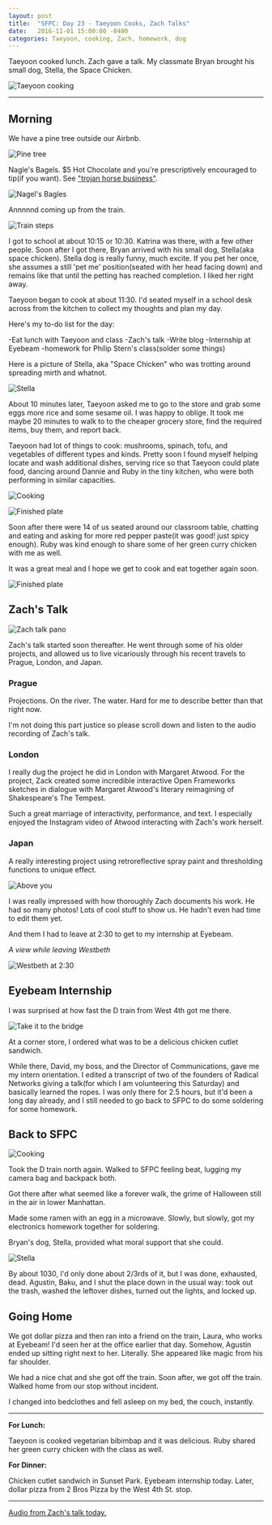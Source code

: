 ```yaml
---
layout: post
title:  "SFPC: Day 23 - Taeyoon Cooks, Zach Talks"
date:   2016-11-01 15:00:00 -0400
categories: Taeyoon, cooking, Zach, homework, dog
---
```


Taeyoon cooked lunch. Zach gave a talk. My classmate Bryan brought his small dog, Stella, the Space Chicken.

![Taeyoon cooking](/images/IMG_5273.jpg)

-----

<h2>Morning</h2>

We have a pine tree outside our Airbnb.

![Pine tree](/images/IMG_5248.jpg)

Nagle's Bagels. $5 Hot Chocolate and you're prescriptively encouraged to tip(if you want). See ["trojan horse business"](https://www.facebook.com/decolonizethisplace/photos/gm.1226507764086142/218347115252933/?type=3&theater).

![Nagel's Bagles](/images/IMG_5254.jpg)

Annnnnd coming up from the train.

![Train steps](/images/IMG_5258.jpg)

I got to school at about 10:15 or 10:30. Katrina was there, with a few other people. Soon after I got there, Bryan arrived with his small dog, Stella(aka space chicken). Stella dog is really funny, much excite. If you pet her once, she assumes a still 'pet me' position(seated with her head facing down) and remains like that until the petting has reached completion. I liked her right away.

Taeyoon began to cook at about 11:30. I'd seated myself in a school desk across from the kitchen to collect my thoughts and plan my day.

Here's my to-do list for the day:

-Eat lunch with Taeyoon and class
-Zach's talk
-Write blog
-Internship at Eyebeam
-homework for Philip Stern's class(solder some things)

Here is a picture of Stella, aka "Space Chicken" who was trotting around spreading mirth and whatnot.

![Stella](/images/IMG_5286.jpg)

About 10 minutes later, Taeyoon asked me to go to the store and grab some eggs more rice and some sesame oil. I was happy to oblige. It took me maybe 20 minutes to walk to to the cheaper grocery store, find the required items, buy them, and report back.

Taeyoon had lot of things to cook: mushrooms, spinach, tofu, and vegetables of different types and kinds. Pretty soon I found myself helping locate and wash additional dishes, serving rice so that Taeyoon could plate food, dancing around Dannie and Ruby in the tiny kitchen, who were both performing in similar capacities.

![Cooking](/images/IMG_5266.jpg)

![Finished plate](/images/IMG_5267.jpg)

Soon after there were 14 of us seated around our classroom table, chatting and eating and asking for more red pepper paste(it was good! just spicy enough). Ruby was kind enough to share some of her green curry chicken with me as well.

It was a great meal and I hope we get to cook and eat together again soon.

![Finished plate](/images/IMG_5271.jpg)

<h2>Zach's Talk</h2>

![Zach talk pano](/images/IMG_5277.jpg)

Zach's talk started soon thereafter. He went through some of his older projects, and allowed us to live vicariously through his recent travels to Prague, London, and Japan.

<h3>Prague</h3>

Projections. On the river. The water. Hard for me to describe better than that right now.

I'm not doing this part justice so please scroll down and listen to the audio recording of Zach's talk.

<h3>London</h3>

I really dug the project he did in London with Margaret Atwood. For the project, Zack created some incredible interactive Open Frameworks sketches in dialogue with Margaret Atwood's literary reimagining of Shakespeare's The Tempest.

Such a great marriage of interactivity, performance, and text. I especially enjoyed the Instagram video of Atwood interacting with Zach's work herself.

<h3>Japan</h3>

A really interesting project using retroreflective spray paint and thresholding functions to unique effect.

![Above you](/images/IMG_5274.jpg)

I was really impressed with how thoroughly Zach documents his work. He had so many photos! Lots of cool stuff to show us. He hadn't even had time to edit them yet.

And them I had to leave at 2:30 to get to my internship at Eyebeam.

*A view while leaving Westbeth*

![Westbeth at 2:30](/images/IMG_5278.jpg)

<h2>Eyebeam Internship</h2>

I was surprised at how fast the D train from West 4th got me there.

![Take it to the bridge](/images/IMG_5281.gif)

At a corner store, I ordered what was to be a delicious chicken cutlet sandwich.

While there, David, my boss, and the Director of Communications, gave me my intern orientation. I edited a transcript of two of the founders of Radical Networks giving a talk(for which I am volunteering this Saturday) and basically learned the ropes. I was only there for 2.5 hours, but it'd been a long day already, and I still needed to go back to SFPC to do some soldering for some homework.

<h2>Back to SFPC</h2>

![Cooking](/images/IMG_5282.jpg)

Took the D train north again. Walked to SFPC feeling beat, lugging my camera bag and backpack both.

Got there after what seemed like a forever walk, the grime of Halloween still in the air in lower Manhattan.

Made some ramen with an egg in a microwave. Slowly, but slowly, got my electronics homework together for soldering.

Bryan's dog, Stella, provided what moral support that she could.

![Stella](/images/IMG_5292.gif)

By about 1030, I'd only done about 2/3rds of it, but I was done, exhausted, dead. Agustin, Baku, and I shut the place down in the usual way: took out the trash, washed the leftover dishes, turned out the lights, and locked up.

<h2>Going Home</h2>

We got dollar pizza and then ran into a friend on the train, Laura, who works at Eyebeam! I'd seen her at the office earlier that day. Somehow, Agustin ended up sitting right next to her. Literally. She appeared like magic from his far shoulder.

We had a nice chat and she got off the train. Soon after, we got off the train. Walked home from our stop without incident.

I changed into bedclothes and fell asleep on my bed, the couch, instantly.

-----

**For Lunch:**

Taeyoon is cooked vegetarian bibimbap and it was delicious. Ruby shared her green curry chicken with the class as well.

**For Dinner:**

Chicken cutlet sandwich in Sunset Park. Eyebeam internship today. Later, dollar pizza from 2 Bros Pizza by the West 4th St. stop.

-----

[Audio from Zach's talk today.]()

